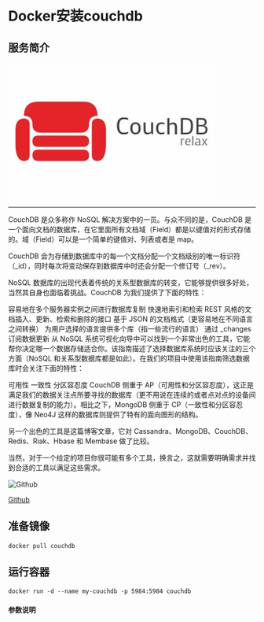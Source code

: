 # **Docker安装couchdb** #
## 服务简介 ##

 <img src="./../images/couchdb.jpg" width = "420" alt="Github" align=center />

* * *

CouchDB 是众多称作 NoSQL 解决方案中的一员。与众不同的是，CouchDB 是一个面向文档的数据库，在它里面所有文档域（Field）都是以键值对的形式存储的。域（Field）可以是一个简单的键值对、列表或者是 map。

CouchDB 会为存储到数据库中的每一个文档分配一个文档级别的唯一标识符（_id），同时每次将变动保存到数据库中时还会分配一个修订号（_rev）。

NoSQL 数据库的出现代表着传统的关系型数据库的转变，它能够提供很多好处，当然其自身也面临着挑战。CouchDB 为我们提供了下面的特性：

容易地在多个服务器实例之间进行数据库复制
快速地索引和检索
REST 风格的文档插入、更新、检索和删除的接口
基于 JSON 的文档格式（更容易地在不同语言之间转换）
为用户选择的语言提供多个库（指一些流行的语言）
通过 _changes 订阅数据更新
从 NoSQL 系统可视化向导中可以找到一个非常出色的工具，它能帮你决定哪一个数据存储适合你。该指南描述了选择数据库系统时应该关注的三个方面（NoSQL 和关系型数据库都是如此）。在我们的项目中使用该指南筛选数据库时会关注下面的特性：

可用性
一致性
分区容忍度
CouchDB 侧重于 AP（可用性和分区容忍度），这正是满足我们的数据关注点所要寻找的数据库（更不用说在连续的或者点对点的设备间进行数据复制的能力）。相比之下，MongoDB 侧重于 CP（一致性和分区容忍度），像 Neo4J 这样的数据库则提供了特有的面向图形的结构。

另一个出色的工具是这篇博客文章，它对 Cassandra、MongoDB、CouchDB、Redis、Riak、Hbase 和 Membase 做了比较。

当然，对于一个给定的项目你很可能有多个工具，换言之，这就需要明确需求并找到合适的工具以满足这些需求。

 <img src="https://github.com/favicon.ico" width = "20" alt="Github" align=center />
 
[ Github ](https://github.com/apache/couchdb)
## 准备镜像 ##
    docker pull couchdb
## 运行容器 ##
    docker run -d --name my-couchdb -p 5984:5984 couchdb
#### 参数说明 ####
